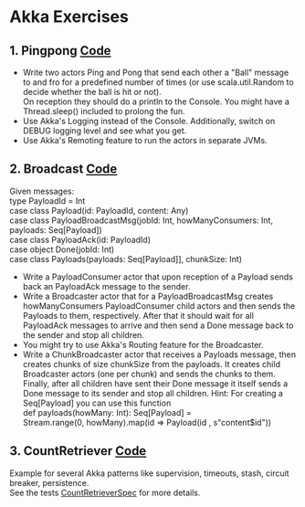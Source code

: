 # Akka Exercises

## 1. Pingpong [Code](src/main/scala/org/sandbox/akka/pingpong/PingPong.scala)
* Write two actors Ping and Pong that send each other a "Ball" message to and fro
for a predefined number of times (or use scala.util.Random to decide whether the ball is hit or not).  
On reception they should do a println to the Console. You might have a Thread.sleep() included to prolong the fun.
* Use Akka's Logging instead of the Console. Additionally, switch on DEBUG logging level and see what you get.
* Use Akka's Remoting feature to run the actors in separate JVMs.

## 2. Broadcast [Code](src/main/scala/org/sandbox/akka/broadcast/PayloadBroadcast.scala)
Given messages:  
type PayloadId = Int  
case class Payload(id: PayloadId, content: Any)  
case class PayloadBroadcastMsg(jobId: Int, howManyConsumers: Int, payloads: Seq[Payload])  
case class PayloadAck(id: PayloadId)  
case object Done(jobId: Int)  
case class Payloads(payloads: Seq[Payload]], chunkSize: Int)
* Write a PayloadConsumer actor that upon reception of a Payload sends back an PayloadAck message to the sender.
* Write a Broadcaster actor that for a PayloadBroadcastMsg creates howManyConsumers PayloadConsumer child actors and then sends the Payloads to them, respectively. After that it should wait for all PayloadAck messages to arrive and then send a Done message back to the sender and stop all children.
* You might try to use Akka's Routing feature for the Broadcaster.
* Write a ChunkBroadcaster actor that receives a Payloads message, then creates chunks of size chunkSize from the payloads. It creates child Broadcaster actors (one per chunk) and sends the chunks to them. Finally, after all children have sent their Done message it itself sends a Done message to its sender and stop all children.
Hint: For creating a Seq[Payload] you can use this function  
def payloads(howMany: Int): Seq[Payload] =  
  Stream.range(0, howMany).map(id => Payload(id , s"content$id"))

## 3. CountRetriever [Code](src/main/scala/org/sandbox/akka/counts/CountRetriever.scala)
Example for several Akka patterns like supervision, timeouts, stash, circuit breaker, persistence.  
See the tests [CountRetrieverSpec](src/test/scala/org/sandbox/akka/counts/CountRetrieverSpec.scala) for more details.
